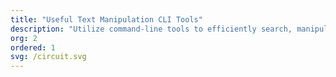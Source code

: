 ```yaml
---
title: "Useful Text Manipulation CLI Tools"
description: "Utilize command-line tools to efficiently search, manipulate and transform text streams and text files."
org: 2
ordered: 1
svg: /circuit.svg
---
```

